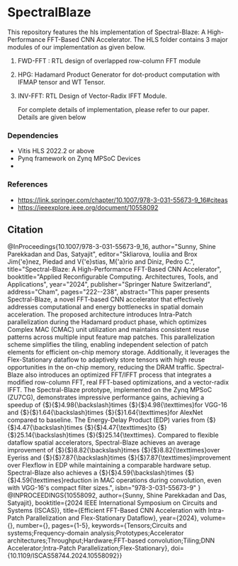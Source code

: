 # SpectralBlaze
This repository features the hls implementation of Spectral-Blaze: A High-Performance FFT-Based CNN Accelerator. The HLS folder contains 3 major modules of our implementation as given below.
1. FWD-FFT : RTL design of overlapped row-column FFT module
2. HPG:  Hadamard Product Generator for dot-product computation with IFMAP tensor and WT Tensor.
3. INV-FFT: RTL Design of Vector-Radix IFFT Module.


   For complete details of implementation, please refer to our paper. Details are given below

### Dependencies

* Vitis HLS 2022.2 or above
* Pynq framework on Zynq MPSoC Devices
* 
### References

* https://link.springer.com/chapter/10.1007/978-3-031-55673-9_16#citeas
* https://ieeexplore.ieee.org/document/10558092


## Citation
@InProceedings{10.1007/978-3-031-55673-9_16,
author="Sunny, Shine Parekkadan
and Das, Satyajit",
editor="Skliarova, Iouliia
and Brox Jim{\'e}nez, Piedad
and V{\'e}stias, M{\'a}rio
and Diniz, Pedro C.",
title="Spectral-Blaze: A High-Performance FFT-Based CNN Accelerator",
booktitle="Applied Reconfigurable Computing. Architectures, Tools, and Applications",
year="2024",
publisher="Springer Nature Switzerland",
address="Cham",
pages="222--238",
abstract="This paper presents Spectral-Blaze, a novel FFT-based CNN accelerator that effectively addresses computational and energy bottlenecks in spatial domain acceleration. The proposed architecture introduces Intra-Patch parallelization during the Hadamard product phase, which optimizes Complex MAC (CMAC) unit utilization and maintains consistent reuse patterns across multiple input feature map patches. This parallelization scheme simplifies the tiling, enabling independent selection of patch elements for efficient on-chip memory storage. Additionally, it leverages the Flex-Stationary dataflow to adaptively store tensors with high reuse opportunities in the on-chip memory, reducing the DRAM traffic. Spectral-Blaze also introduces an optimized FFT/IFFT process that integrates a modified row-column FFT, real FFT-based optimizations, and a vector-radix IFFT. The Spectral-Blaze prototype, implemented on the Zynq MPSoC (ZU7CG), demonstrates impressive performance gains, achieving a speedup of {\$}{\$}4.98{\backslash}times {\$}{\$}4.98{\texttimes}for VGG-16 and {\$}{\$}1.64{\backslash}times {\$}{\$}1.64{\texttimes}for AlexNet compared to baseline. The Energy-Delay Product (EDP) varies from {\$}{\$}4.47{\backslash}times {\$}{\$}4.47{\texttimes}to {\$}{\$}25.14{\backslash}times {\$}{\$}25.14{\texttimes}. Compared to flexible dataflow spatial accelerators, Spectral-Blaze achieves an average improvement of {\$}{\$}8.82{\backslash}times {\$}{\$}8.82{\texttimes}over Eyeriss and {\$}{\$}7.87{\backslash}times {\$}{\$}7.87{\texttimes}improvement over Flexflow in EDP while maintaining a comparable hardware setup. Spectral-Blaze also achieves a {\$}{\$}4.59{\backslash}times {\$}{\$}4.59{\texttimes}reduction in MAC operations during convolution, even with VGG-16's compact filter sizes.",
isbn="978-3-031-55673-9"
}
@INPROCEEDINGS{10558092,
  author={Sunny, Shine Parekkadan and Das, Satyajit},
  booktitle={2024 IEEE International Symposium on Circuits and Systems (ISCAS)}, 
  title={Efficient FFT-Based CNN Acceleration with Intra-Patch Parallelization and Flex-Stationary Dataflow}, 
  year={2024},
  volume={},
  number={},
  pages={1-5},
  keywords={Tensors;Circuits and systems;Frequency-domain analysis;Prototypes;Accelerator architectures;Throughput;Hardware;FFT-based convolution;Tiling;DNN Accelerator;Intra-Patch Parallelization;Flex-Stationary},
  doi={10.1109/ISCAS58744.2024.10558092}}
